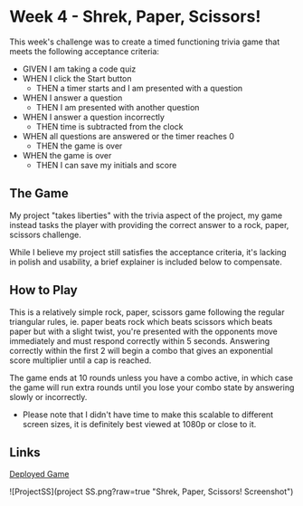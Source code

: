 # Week 4 - Shrek, Paper, Scissors!

This week's challenge was to create a timed functioning trivia game that meets the following acceptance criteria:

- GIVEN I am taking a code quiz
- WHEN I click the Start button
    - THEN a timer starts and I am presented with a question
- WHEN I answer a question
    - THEN I am presented with another question
- WHEN I answer a question incorrectly
    - THEN time is subtracted from the clock
- WHEN all questions are answered or the timer reaches 0
    - THEN the game is over
- WHEN the game is over
    - THEN I can save my initials and score

## The Game

My project "takes liberties" with the trivia aspect of the project, my game instead tasks the player with providing the correct answer to a rock, paper, scissors challenge.

While I believe my project still satisfies the acceptance criteria, it's lacking in polish and usability, a brief explainer is included below to compensate.

## How to Play

This is a relatively simple rock, paper, scissors game following the regular triangular rules, ie. paper beats rock which beats scissors which beats paper but with a slight twist, you're presented with the opponents move immediately and must respond correctly within 5 seconds. Answering correctly within the first 2 will begin a combo that gives an exponential score multiplier until a cap is reached.

The game ends at 10 rounds unless you have a combo active, in which case the game will run extra rounds until you lose your combo state by answering slowly or incorrectly.

* Please note that I didn't have time to make this scalable to different screen sizes, it is definitely best viewed at 1080p or close to it.

## Links

[Deployed Game](https://charlestietjen.github.io/Trilogy-HW-Week-4-Trivia-Game/ "Shrek, Paper, Scissors!")

![ProjectSS](project SS.png?raw=true "Shrek, Paper, Scissors! Screenshot")